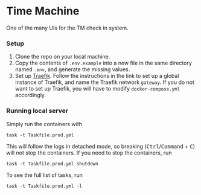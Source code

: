 # Time Machine

One of the many UIs for the TM check in system.


### Setup
1. Clone the repo on your local machine.
2. Copy the contents of `.env.example` into a new file in the same directory named `.env`, and generate the missing values.
3. Set up [Traefik](https://doc.traefik.io/traefik/providers/docker/). Follow the instructions in the link to set up a global instance of Traefik, and name the Traefik network `gateway`. If you do not want to set up Traefik, you will have to modify `docker-compose.yml` accordingly.

### Running local server
Simply run the containers with
```shell
task -t Taskfile.prod.yml
```

This will follow the logs in detached mode, so breaking (<kbd>Ctrl</kbd>/<kbd>Command</kbd> + <kbd>C</kbd>) will not stop the containers. If you need to stop the containers, run
```shell
task -t Taskfile.prod.yml shutdown
```

To see the full list of tasks, run
```shell
task -t Taskfile.prod.yml -l
```
